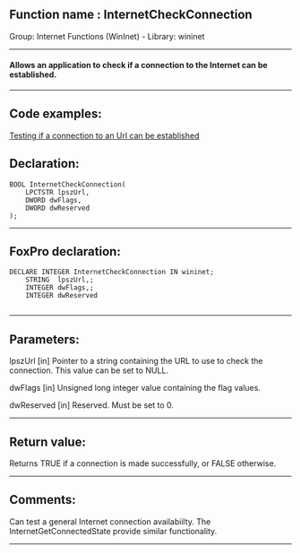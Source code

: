 
## Function name : InternetCheckConnection
Group: Internet Functions (WinInet) - Library: wininet    
***  


#### Allows an application to check if a connection to the Internet can be established.
***  


## Code examples:
[Testing if a connection to an Url can be established](../../samples/sample_327.md)  

## Declaration:
```foxpro  
BOOL InternetCheckConnection(
	LPCTSTR lpszUrl,
	DWORD dwFlags,
	DWORD dwReserved
);  
```  
***  


## FoxPro declaration:
```foxpro  
DECLARE INTEGER InternetCheckConnection IN wininet;
	STRING  lpszUrl,;
	INTEGER dwFlags,;
	INTEGER dwReserved
  
```  
***  


## Parameters:
lpszUrl
[in] Pointer to a string containing the URL to use to check the connection. This value can be set to NULL.

dwFlags
[in] Unsigned long integer value containing the flag values.

dwReserved
[in] Reserved. Must be set to 0.  
***  


## Return value:
Returns TRUE if a connection is made successfully, or FALSE otherwise.  
***  


## Comments:
Can test a general Internet connection availabiilty. The InternetGetConnectedState provide similar functionality.  
  
***  

